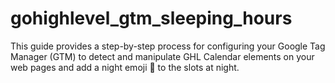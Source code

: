 # gohighlevel_gtm_sleeping_hours
This guide provides a step-by-step process for configuring your Google Tag Manager (GTM) to detect and manipulate GHL Calendar elements on your web pages and add a night emoji 🌙 to the slots at night. 
